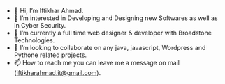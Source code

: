 - 👋 Hi, I’m Iftikhar Ahmad.
- 👀 I’m interested in Developing and Designing new Softwares as well as in Cyber Security.
- 🌱 I’m currently a full time web designer & developer with Broadstone Technologies.
- 💞️ I’m looking to collaborate on any java, javascript, Wordpress and Pythone related projects.
- 📫 How to reach me you can leave me a message on mail (iftikharahmad.it@gmail.com).

<!---
iamiftikhara/iamiftikhara is a ✨ special ✨ repository because its `README.md` (this file) appears on your GitHub profile.
You can click the Preview link to take a look at your changes.
--->
